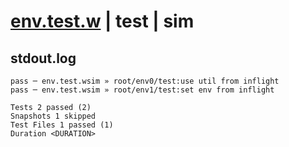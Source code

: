 # [env.test.w](../../../../../../tests/sdk_tests/util/env.test.w) | test | sim

## stdout.log
```log
pass ─ env.test.wsim » root/env0/test:use util from inflight
pass ─ env.test.wsim » root/env1/test:set env from inflight 

Tests 2 passed (2)
Snapshots 1 skipped
Test Files 1 passed (1)
Duration <DURATION>
```

